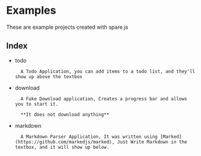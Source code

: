 # Examples

These are example projects created with spare.js

## Index
- todo

        A Todo Application, you can add items to a todo list, and they'll show up above the textbox

- download

        A Fake Download application, Creates a progress bar and allows you to start it.

        **It does not download anything**

- markdown

        A Markdown Parser Application, It was written using [Marked](https://github.com/markedjs/marked), Just Write Markdown in the textbox, and it will show up below.